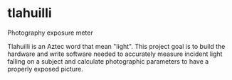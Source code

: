 # tlahuilli
Photography exposure meter

Tlahuilli is an Aztec word that mean "light". This project goal is to build the hardware and write software
needed to accurately measure incident light falling on a subject and calculate photographic parameters to
have a properly exposed picture.
